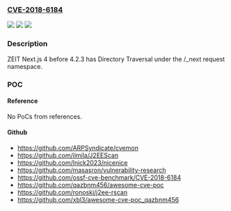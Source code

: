 ### [CVE-2018-6184](https://cve.mitre.org/cgi-bin/cvename.cgi?name=CVE-2018-6184)
![](https://img.shields.io/static/v1?label=Product&message=n%2Fa&color=blue)
![](https://img.shields.io/static/v1?label=Version&message=n%2Fa&color=blue)
![](https://img.shields.io/static/v1?label=Vulnerability&message=n%2Fa&color=brighgreen)

### Description

ZEIT Next.js 4 before 4.2.3 has Directory Traversal under the /_next request namespace.

### POC

#### Reference
No PoCs from references.

#### Github
- https://github.com/ARPSyndicate/cvemon
- https://github.com/ilmila/J2EEScan
- https://github.com/lnick2023/nicenice
- https://github.com/masasron/vulnerability-research
- https://github.com/ossf-cve-benchmark/CVE-2018-6184
- https://github.com/qazbnm456/awesome-cve-poc
- https://github.com/ronoski/j2ee-rscan
- https://github.com/xbl3/awesome-cve-poc_qazbnm456

